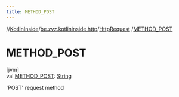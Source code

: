 ```yaml
---
title: METHOD_POST
---
```

//[KotlinInside](../../../index.html)/[be.zvz.kotlininside.http](../index.html)/[HttpRequest](index.html)
/[METHOD_POST](-m-e-t-h-o-d_-p-o-s-t.html)

# METHOD_POST

[jvm]\
val [METHOD_POST](-m-e-t-h-o-d_-p-o-s-t.html): [String](https://docs.oracle.com/javase/7/docs/api/java/lang/String.html)

'POST' request method




